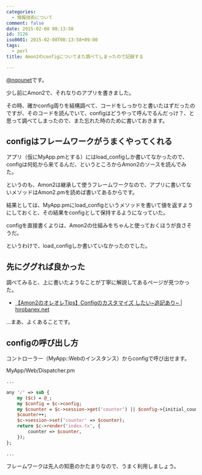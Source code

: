 ```yaml
---
categories:
  - 情報技術について
comment: false
date: 2015-02-08 08:13:58
id: 3126
iso8601: 2015-02-08T08:13:58+09:00
tags:
  - perl
title: Amon2のconfigについてまた調べてしまったので記録する

---
```


<p><a href="https://twitter.com/nqounet">@nqounet</a>です。</p>

<p>少し前にAmon2で、それなりのアプリを書きました。</p>

<p>その時、確かconfig周りを結構調べて、コードをしっかりと書いたはずだったのですが、そのコードを読んでいて、configはどうやって呼んでるんだっけ？、と思って調べてしまったので、また忘れた時のために書いておきます。</p>



<h2>configはフレームワークがうまくやってくれる</h2>

<p>アプリ（仮にMyApp.pmとする）にはload_configしか書いてなかったので、configは何処から来てるんだ、というところからAmon2のソースを読んでみた。</p>

<p>というのも、Amon2は継承して使うフレームワークなので、アプリに書いてないメソッドはAmon2.pmを読めば書いてあるからです。</p>

<p>結果としては、MyApp.pmにload_configというメソッドを書いて値を返すようにしておくと、その結果をconfigとして保持するようになっていた。</p>

<p>configを直接書くよりは、Amon2の仕組みをちゃんと使っておくほうが良さそうだ。</p>

<p>というわけで、load_configしか書いていなかったのでした。</p>

<h2>先にググれば良かった</h2>

<p>調べてみると、上に書いたようなことが丁寧に解説してあるページが見つかった。</p>

<ul>
<li><a href="http://hirobanex.net/article/2012/12/1356958247">【Amon2のオレオレTips】Configのカスタマイズ したい~追記あり~ | hirobanex.net</a></li>
</ul>

<p>…まあ、よくあることです。</p>

<h2>configの呼び出し方</h2>

<p>コントローラー（MyApp::Webのインスタンス）からconfigで呼び出せます。</p>

<p>MyApp/Web/Dispatcher.pm</p>

```perl
...

any '/' => sub {
    my ($c) = @_;
    my $config = $c->config;
    my $counter = $c->session->get('counter') || $config->{initial_counter};
    $counter++;
    $c->session->set('counter' => $counter);
    return $c->render('index.tx', {
        counter => $counter,
    });
};

...
```

<p>フレームワークは先人の知恵のかたまりなので、うまく利用しましょう。</p>
    	